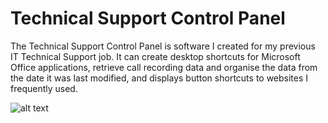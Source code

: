 # Technical Support Control Panel
The Technical Support Control Panel is software I created for my previous IT Technical Support job. It can create desktop shortcuts for Microsoft Office applications, retrieve call recording data and organise the data from the date it was last modified, and displays button shortcuts to websites I frequently used.


![alt text](https://i.imgur.com/jiCWHnD.png)
